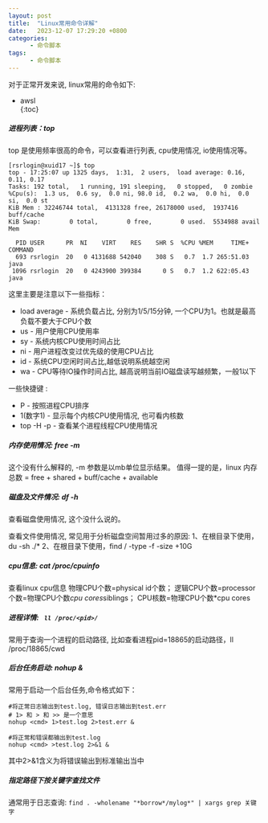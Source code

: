 ```yaml
---
layout: post
title:  "Linux常用命令详解"
date:   2023-12-07 17:29:20 +0800
categories:
      - 命令脚本
tags:
      - 命令脚本
---
```


对于正常开发来说, linux常用的命令如下:

* awsl  
{:toc}



##### 进程列表：top
top 是使用频率很高的命令，可以查看进行列表, cpu使用情况, io使用情况等。

```shell
[rsrlogin@xuid17 ~]$ top
top - 17:25:07 up 1325 days,  1:31,  2 users,  load average: 0.16, 0.11, 0.17
Tasks: 192 total,   1 running, 191 sleeping,   0 stopped,   0 zombie
%Cpu(s):  1.3 us,  0.6 sy,  0.0 ni, 98.0 id,  0.2 wa,  0.0 hi,  0.0 si,  0.0 st
KiB Mem : 32246744 total,  4131328 free, 26178000 used,  1937416 buff/cache
KiB Swap:        0 total,        0 free,        0 used.  5534988 avail Mem 

  PID USER      PR  NI    VIRT    RES    SHR S  %CPU %MEM     TIME+ COMMAND                                                                                
  693 rsrlogin  20   0 4131688 542040    308 S   0.7  1.7 265:51.03 java                                                              
 1096 rsrlogin  20   0 4243900 399384      0 S   0.7  1.2 622:05.43 java 
```

这里主要是注意以下一些指标：
-  load average - 系统负载占比, 分别为1/5/15分钟, 一个CPU为1。也就是最高负载不要大于CPU个数
-  us - 用户使用CPU使用率
-  sy - 系统内核CPU使用时间占比
-  ni - 用户进程改变过优先级的使用CPU占比
-  id - 系统CPU空闲时间占比,越低说明系统越空闲
-  wa - CPU等待IO操作时间占比, 越高说明当前IO磁盘读写越频繁，一般1以下

一些快捷键 :
- P - 按照进程CPU排序
- 1(数字1) - 显示每个内核CPU使用情况, 也可看内核数
- top -H -p <pid> - 查看某个进程线程CPU使用情况

##### 内存使用情况: free -m
这个没有什么解释的, -m  参数是以mb单位显示结果。
值得一提的是，linux 内存总数 =  free  + shared + buff/cache  + available

##### 磁盘及文件情况: df -h
查看磁盘使用情况, 这个没什么说的。

查看文件使用情况, 常见用于分析磁盘空间暂用过多的原因:
1、在根目录下使用，du -sh ./*
2、在根目录下使用，find / -type -f -size +10G


##### cpu信息: cat /proc/cpuinfo
查看linux cpu信息
物理CPU个数=physical id个数；
逻辑CPU个数=processor个数=物理CPU个数*cpu cores*siblings；
CPU核数=物理CPU个数*cpu cores

##### 进程详情: ` ll /proc/<pid>/`
常用于查询一个进程的启动路径, 比如查看进程pid=18865的启动路径，ll /proc/18865/cwd

##### 后台任务启动: nohup <cmd> &
常用于启动一个后台任务,命令格式如下：
```
#将正常日志输出到test.log, 错误日志输出到test.err
# 1> 和 > 和 >> 是一个意思
nohup <cmd> 1>test.log 2>test.err &

#将正常和错误都输出到test.log
nohup <cmd> >test.log 2>&1 &
```
其中2>&1含义为将错误输出到标准输出当中

##### 指定路径下按关键字查找文件
通常用于日志查询: `find . -wholename "*borrow*/mylog*" | xargs grep 关键字`

